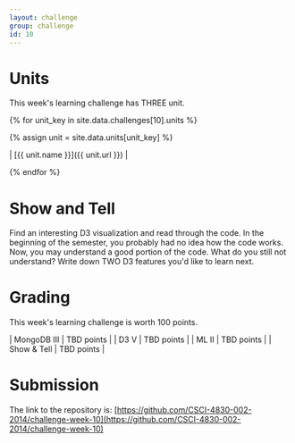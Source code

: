 ```yaml
---
layout: challenge
group: challenge
id: 10
---
```


# Units

This week's learning challenge has THREE unit.

{% for unit_key in site.data.challenges[10].units %}

{% assign unit = site.data.units[unit_key] %}

| [{{ unit.name }}]({{ unit.url }}) | 

{% endfor %}

# Show and Tell

Find an interesting D3 visualization and read through the code. In the beginning of the semester, you probably had no idea how the code works. Now, you may understand a good portion of the code. What do you still not understand? Write down TWO D3 features you'd like to learn next.

# Grading

This week's learning challenge is worth 100 points.

| MongoDB III | TBD points |
| D3 V  | TBD points |
| ML II  | TBD points |
| Show & Tell |  TBD points |

# Submission

The link to the repository is: [https://github.com/CSCI-4830-002-2014/challenge-week-10](https://github.com/CSCI-4830-002-2014/challenge-week-10)


